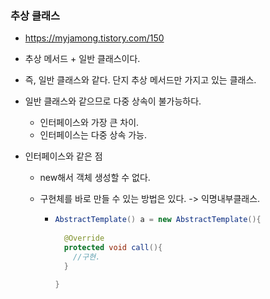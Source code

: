 ### 추상 클래스

- https://myjamong.tistory.com/150

- 추상 메서드 + 일반 클래스이다.

- 즉, 일반 클래스와 같다. 단지 추상 메서드만 가지고 있는 클래스.

- 일반 클래스와 같으므로 다중 상속이 불가능하다.

  - 인터페이스와 가장 큰 차이.
  - 인터페이스는 다중 상속 가능.

- 인터페이스와 같은 점

  - new해서 객체 생성할 수 없다.

  - 구현체를 바로 만들 수 있는 방법은 있다. -> 익명내부클래스.

    - ```java
      AbstractTemplate() a = new AbstractTemplate(){
      	
        @Override
        protected void call(){
          //구현.
        }
      
      }
      ```

      



